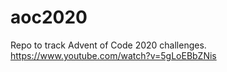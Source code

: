 # aoc2020

Repo to track Advent of Code 2020 challenges.
https://www.youtube.com/watch?v=5gLoEBbZNis
